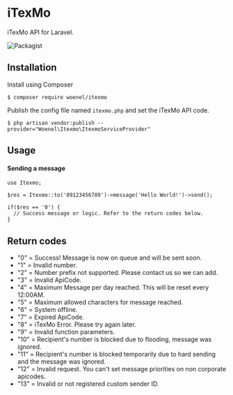 # iTexMo
iTexMo API for Laravel.

![Packagist](https://img.shields.io/packagist/l/doctrine/orm.svg)

## Installation

Install using Composer
```
$ composer require woenel/itexmo
```

Publish the config file named `itexmo.php` and set the iTexMo API code.
```
$ php artisan vendor:publish --provider="Woenel\Itexmo\ItexmoServiceProvider"
```

## Usage

#### Sending a message
```
use Itexmo;

$res = Itexmo::to('09123456789')->message('Hello World!')->send();

if($res == '0') {
  // Success message or logic. Refer to the return codes below.
}
```

## Return codes
* "0"  = Success! Message is now on queue and will be sent soon.
* "1"  = Invalid number.
* "2"  = Number prefix not supported. Please contact us so we can add.
* "3"  = Invalid ApiCode.
* "4"  = Maximum Message per day reached. This will be reset every 12:00AM.
* "5"  = Maximum allowed characters for message reached.
* "6"  = System offline.
* "7"  = Expired ApiCode.
* "8"  = iTexMo Error. Please try again later.
* "9"  = Invalid function parameters.
* "10" = Recipient's number is blocked due to flooding, message was ignored.
* "11" = Recipient's number is blocked temporarily due to hard sending and the message was ignored.
* "12" = Invalid request. You can't set message priorities on non corporate apicodes.
* "13" = Invalid or not registered custom sender ID.
